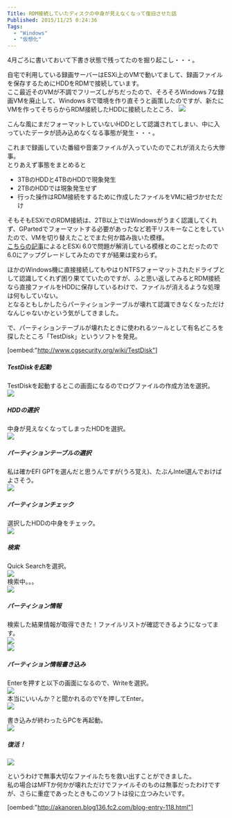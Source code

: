 ```yaml
---
Title: RDM接続していたディスクの中身が見えなくなって復旧させた話
Published: 2015/11/25 0:24:36
Tags:
  - "Windows"
  - "仮想化"
---
```

4月ごろに書いておいて下書き状態で残ってたのを掘り起こし・・・。  

自宅で利用している録画サーバーはESXi上のVMで動いてまして、録画ファイルを保存するためにHDDをRDMで接続しています。  
ここ最近そのVMが不調でフリーズしがちだったので、そろそろWindows 7な録画VMを廃止して、Windows 8で環境を作り直そうと画策したのですが、新たにVMを作ってそちらからRDM接続したHDDに接続したところ、
![](20150423005741.png) 

こんな風にまだフォーマットしていないHDDとして認識されてしまい、中に入っていたデータが読み込めなくなる事態が発生・・・。  

<!-- more -->

これまで録画していた番組や音楽ファイルが入っていたのでこれが消えたら大惨事。  
とりあえず事態をまとめると 

* 3TBのHDDと4TBのHDDで現象発生
* 2TBのHDDでは現象発生せず
* 行った操作はRDM接続をするために作成したファイルをVMに紐づかせただけ

そもそもESXiでのRDM接続は、2TB以上ではWindowsがうまく認識してくれず、GPartedでフォーマットする必要があったなど若干リスキーなことをしていたので、VMを切り替えたことでまた何か踏み抜いた模様。  
[こちらの記事](https://communities.vmware.com/message/2487522)によるとESXi 6.0で問題が解消している模様とのことだったので6.0にアップグレードしてみたのですが結果は変わらず。  

ほかのWindows機に直接接続してもやはりNTFSフォーマットされたドライブとして認識してくれず困り果てていたのですが、ふと思い返してみるとRDM接続なら直接ファイルをHDDに保存しているわけで、ファイルが消えるような処理は何もしていない。  
となるともしかしたらパーティションテーブルが壊れて認識できなくなっただけなんじゃないかという気がしてきました。  

で、パーティションテーブルが壊れたときに使われるツールとして有名どころを探したところ「TestDisk」というソフトを発見。  


[oembed:"http://www.cgsecurity.org/wiki/TestDisk"]


##### TestDiskを起動
TestDiskを起動するとこの画面になるのでログファイルの作成方法を選択。  
![](20151125000656.png)   


##### HDDの選択  
中身が見えなくなってしまったHDDを選択。  
![](20151125000859.png)   

##### パーティションテーブルの選択  
私は確かEFI GPTを選んだと思うんですが(うろ覚え)、たぶんIntel選んでおけばよさそう。  
![](20151125000940.png)   

##### パーティションチェック  
選択したHDDの中身をチェック。  
![](20151125001227.png)   

##### 検索  
Quick Searchを選択。  
![](20151125001350.png)   
検索中。。。  
![](20151125001415.png)   

##### パーティション情報  
検索した結果情報が取得できた！ファイルリストが確認できるようになってます。  
![](20151125001612.png)   
![](20151125001540.png) 

##### パーティション情報書き込み  
Enterを押すと以下の画面になるので、Writeを選択。  
![](20151125001817.png)   
本当にいいんか？と聞かれるのでYを押してEnter。  
![](20151125001908.png)   

書き込みが終わったらPCを再起動。  
![](20151125002029.png)   

##### 復活！
![](20151125002139.png)   

というわけで無事大切なファイルたちを救い出すことができました。  
私の場合はMFTか何かが壊れただけでファイルそのものは無事だったわけですが、さらに重症であったときもこのソフトは役に立つみたいです。  

[oembed:"http://akanoren.blog136.fc2.com/blog-entry-118.html"]

